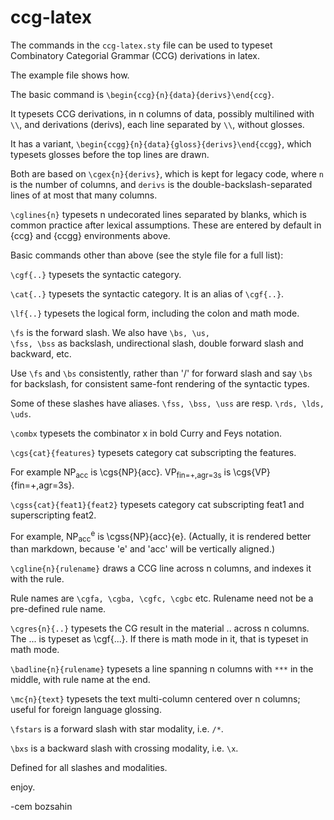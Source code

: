 # ccg-latex

The commands in the <code>ccg-latex.sty</code> file can be used to typeset Combinatory Categorial Grammar (CCG) derivations in latex.

The example file shows how.

The basic command is <code>\begin{ccg}{n}{data}{derivs}\end{ccg}</code>. 

It typesets CCG derivations,
in n columns of data, possibly multilined with <code>\\\\</code>, and derivations (derivs), each line separated by <code>\\\\</code>, without glosses. 

It has a variant, <code>\begin{ccgg}{n}{data}{gloss}{derivs}\end{ccgg}</code>,
which typesets glosses before the top lines are drawn.

Both are based on <code>\cgex{n}{derivs}</code>, which is kept for legacy code, where <code>n</code> is the number of columns,
and <code>derivs</code> is the double-backslash-separated lines of at most that many columns.

<code>\cglines{n}</code> typesets n undecorated lines separated by blanks, which is common practice after lexical assumptions.
These are entered by default in {ccg} and {ccgg} environments above.

Basic commands other than above (see the style file for a full list):

<code>\cgf{..}</code> typesets the syntactic category.

<code>\cat{..}</code> typesets the syntactic category. It is an alias of <code>\cgf{..}</code>.

<code>\lf{..}</code> typesets the logical form, including the colon and math mode.

<code>\fs</code> is the forward slash. We also have <code>\bs, \us, \fss, \bss</code>
as backslash, undirectional slash, double forward slash and backward, etc.

Use <code>\fs</code> and <code>\bs</code> consistently, rather than '/' for forward slash and say <code>\bs</code> for backslash,
for consistent same-font rendering of the syntactic types.

Some of these slashes have aliases. <code>\fss, \bss, \uss</code> are resp. <code>\rds, \lds, \uds</code>.

<code>\combx</code> typesets the combinator x in bold Curry and Feys notation.

<code>\cgs{cat}{features}</code> typesets category cat subscripting the features. 

For example NP<sub>acc</sub> is \cgs{NP}{acc}.
VP<sub>fin=+,agr=3s</sub> is \cgs{VP}{fin=+,agr=3s}.

<code>\cgss{cat}{feat1}{feat2}</code> typesets category cat subscripting feat1 and superscripting feat2.

For example, NP<sub>acc</sub><sup>e</sup> is \cgss{NP}{acc}{e}. (Actually, it is rendered better than markdown, because 'e' and 'acc' will be vertically aligned.)

<code>\cgline{n}{rulename}</code> draws a CCG line across n columns, and indexes it with the rule. 

Rule names are <code>\cgfa, \cgba, \cgfc, \cgbc</code> etc. Rulename need not be a pre-defined rule name.

<code>\cgres{n}{..}</code> typesets the CG result in the material .. across n columns. The ... is typeset as \cgf{...}. If there is math mode in it,
that is typeset in math mode.


<code>\badline{n}{rulename}</code> typesets a line spanning n columns with <code>***</code> in the middle, with rule name at the end.

<code>\mc{n}{text}</code> typesets the text multi-column centered over n columns; useful for foreign language glossing.

<code>\fstars</code> is a forward slash with star modality, i.e. <code>/*</code>. 

<code>\bxs</code> is a backward slash with crossing modality, i.e. <code>\x</code>. 

Defined for all slashes and modalities.

enjoy.

-cem bozsahin
